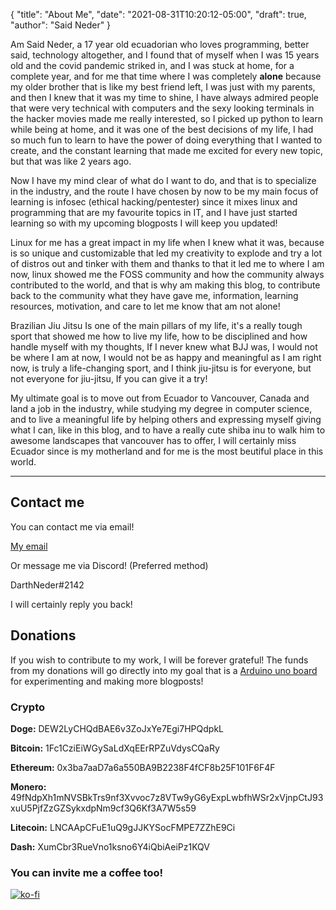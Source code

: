 {
  "title": "About Me",
  "date": "2021-08-31T10:20:12-05:00",
  "draft": true,
  "author": "Said Neder"
}

Am Said Neder, a 17 year old ecuadorian who loves programming, better said, technology altogether, and I found that of myself when I was 15 years old and the covid pandemic striked in, and I was stuck at home, for a complete year, and for me that time where I was completely **alone** because my older brother that is like my best friend left, I was just with my parents, and then I knew that it was my time to shine, I have always admired people that were very technical with computers and the sexy looking terminals in the hacker movies made me really interested, so I picked up python to learn while being at home, and it was one of the best decisions of my life, I had so much fun to learn to have the power of doing everything that I wanted to create, and the constant learning that made me excited for every new topic, but that was like 2 years ago.

Now I have my mind clear of what do I want to do, and that is to specialize in the industry, and the route I have chosen by now to be my main focus of learning is infosec (ethical hacking/pentester) since it mixes linux and programming that are my favourite topics in IT, and I have just started learning so with my upcoming blogposts I will keep you updated!

Linux for me has a great impact in my life when I knew what it was, because is so unique and customizable that led my creativity to explode and try a lot of distros out and tinker with them and thanks to that it led me to where I am now, linux showed me the FOSS community and how the community always contributed to the world, and that is why am making this blog, to contribute back to the community what they have gave me, information, learning resources, motivation, and care to let me know that am not alone!

Brazilian Jiu Jitsu Is one of the main pillars of my life, it's a really tough sport that showed me how to live my life, how to be disciplined and how handle myself with my thoughts, If I never knew what BJJ was, I would not be where I am at now, I would not be as happy and meaningful as I am right now, is truly a life-changing sport, and I think jiu-jitsu is for everyone, but not everyone for jiu-jitsu, If you can give it a try!

My ultimate goal is to move out from Ecuador to Vancouver, Canada and land a job in the industry, while studying my degree in computer science, and to live a meaningful life by helping others and expressing myself giving what I can, like in this blog, and to have a really cute shiba inu to walk him to awesome landscapes that vancouver has to offer, I will certainly miss Ecuador since is my motherland and for me is the most beutiful place in this world.

---

## Contact me
You can contact me via email!

[My email](saidneder1@gmail.com)

Or message me via Discord! (Preferred method)

DarthNeder#2142

I will certainly reply you back!

## Donations
If you wish to contribute to my work, I will be forever grateful! The funds from my donations will go directly into my goal that is a [Arduino uno board](https://store-usa.arduino.cc/products/arduino-uno-rev3) for experimenting and making more blogposts!

### Crypto
**Doge:** DEW2LyCHQdBAE6v3ZoJxYe7Egi7HPQdpkL

**Bitcoin:** 1Fc1CziEiWGySaLdXqEErRPZuVdysCQaRy

**Ethereum:** 0x3ba7aaD7a6a550BA9B2238F4fCF8b25F101F6F4F

**Monero:** 49fNdpXh1mNVSBkTrs9nf3Xvvoc7z8VTw9yG6yExpLwbfhWSr2xVjnpCtJ93xuU5PjfZzGZSykxdpNm9cf3Q6Kf3A7W5s59

**Litecoin:** LNCAApCFuE1uQ9gJJKYSocFMPE7ZZhE9Ci

**Dash:** XumCbr3RueVno1ksno6Y4iQbiAeiPz1KQV

 ### You can invite me a coffee too!

[![ko-fi](https://ko-fi.com/img/githubbutton_sm.svg)](https://ko-fi.com/Z8Z2643OM)
